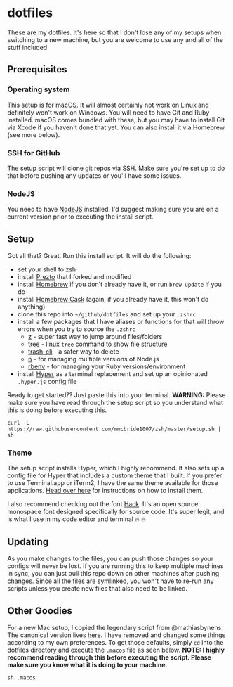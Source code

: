 # dotfiles

These are my dotfiles. It's here so that I don't lose any of my setups when switching to a new machine, but you are welcome to use any and all of the stuff included.

## Prerequisites

### Operating system

This setup is for macOS. It will almost certainly not work on Linux and definitely won't work on Windows. You will need to have Git and Ruby installed. macOS comes bundled with these, but you may have to install Git via Xcode if you haven't done that yet. You can also install it via Homebrew (see more below).

### SSH for GitHub

The setup script will clone git repos via SSH. Make sure you're set up to do that before pushing any updates or you'll have some issues.

### NodeJS

You need to have [NodeJS](https://nodejs.org/en/download) installed. I'd suggest making sure you are on a current version prior to executing the install script.


## Setup

Got all that? Great. Run this install script. It will do the following:
- set your shell to zsh
- install [Prezto](https://github.com/sorin-ionescu/prezto) that I forked and modified
- install [Homebrew](http://brew.sh) if you don't already have it, or run `brew update` if you do
- install [Homebrew Cask](https://caskroom.github.io/) (again, if you already have it, this won't do anything)
- clone this repo into  `~/github/dotfiles` and set up your `.zshrc`
- install a few packages that I have aliases or functions for that will throw errors when you try to source the `.zshrc`
  - [z](http://github.com/rupa/z) - super fast way to jump around files/folders
  - [tree](http://brewformulas.org/tree) - linux `tree` command to show file structure
  - [trash-cli](http://github.com/sindresorhus/trash-cli) - a safer way to delete
  - [n](https://github.com/tj/n) - for managing multiple versions of Node.js
  - [rbenv](https://github.com/rbenv/rbenv) - for managing your Ruby versions/environment
- install [Hyper](https://hyper.is) as a terminal replacement and set up an opinionated `.hyper.js` config file

Ready to get started?? Just paste this into your terminal. **WARNING:** Please make sure you have read through the setup script so you understand what this is doing before executing this.

```
curl -L https://raw.githubusercontent.com/mmcbride1007/zsh/master/setup.sh | sh
```

### Theme

The setup script installs Hyper, which I highly recommend. It also sets up a config file for Hyper that includes a custom theme that I built. If you prefer to use Terminal.app or iTerm2, I have the same theme available for those applications. [Head over here](http://github.com/mmcbride1007/electron-terminal-colors) for instructions on how to install them.

I also recommend checking out the font [Hack](http://sourcefoundry.org/hack/). It's an open source monospace font designed specifically for source code. It's super legit, and is what I use in my code editor and terminal :fire: :fire:

## Updating

As you make changes to the files, you can push those changes so your configs will never be lost. If you are running this to keep multiple machines in sync, you can just pull this repo down on other machines after pushing changes. Since all the files are symlinked, you won't have to re-run any scripts unless you create new files that also need to be linked.

## Other Goodies

For a new Mac setup, I copied the legendary script from @mathiasbynens. The canonical version lives [here](). I have removed and changed some things according to my own preferences. To get those defaults, simply `cd` into the dotfiles directory and execute the `.macos` file as seen below. **NOTE: I highly recommend reading through this before executing the script. Please make sure you know what it is doing to your machine.**

```
sh .macos
```
